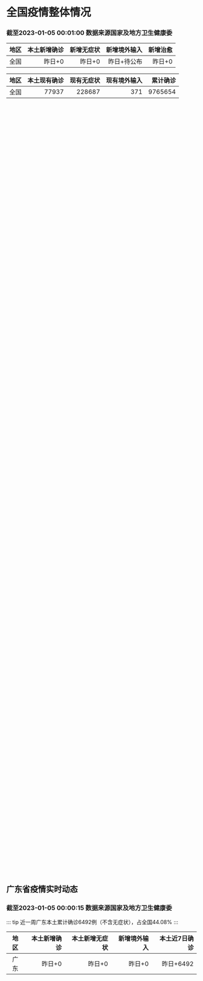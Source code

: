 
# 全国疫情整体情况
### 截至2023-01-05 00:01:00 数据来源国家及地方卫生健康委

|地区|本土新增确诊|新增无症状|新增境外输入|新增治愈|
|:--:|---:|---:|---:|---:|
|全国|昨日+0|昨日+0|昨日+待公布|昨日+0|

|地区|本土现有确诊|现有无症状|现有境外输入|累计确诊|
|:--:|---:|---:|---:|---:|
|全国|77937|228687|371|9765654|

<ChinaMap :dataList="dataList" :title="title"/>

<div id="chinaDayModify" style="width:100%;height:500px;margin-bottom:10px;"></div>
<div id="chinaAddHistoryData" style="width:100%;height:500px;margin-bottom:10px;"></div>
<div id="chinaNowHistoryData" style="width:100%;height:500px;margin-bottom:10px;"></div>
<div id="chinaTotalHistoryData" style="width:100%;height:500px;margin-bottom:10px;"></div>


## 广东省疫情实时动态
### 截至2023-01-05 00:00:15 数据来源国家及地方卫生健康委

::: tip 近一周广东本土累计确诊6492例（不含无症状），占全国44.08%
:::

|地区|本土新增确诊|本土新增无症状|新增境外输入|本土近7日确诊|
|:--:|---:|---:|---:|---:|
|广东|昨日+0|昨日+0|昨日+0|昨日+6492|

<div id="guangdongModify" style="width:100%;height:500px;margin-bottom:10px;"></div>
<div id="guangdongTotalHistory" style="width:100%;height:500px;margin-bottom:10px;"></div>
<div id="guangzhouModifyHistory" style="width:100%;height:500px;margin-bottom:10px;"></div>


<script>
import * as echarts from 'echarts'
export default {
  data(){
    return {
      title: '新增本土确诊',
      dataList: [{name: '台湾', value: 0, addList: []},{name: '香港', value: 0, addList: []},{name: '广东', value: 0, addList: []},{name: '湖北', value: 0, addList: []},{name: '上海', value: 0, addList: []},{name: '吉林', value: 0, addList: []},{name: '四川', value: 0, addList: []},{name: '重庆', value: 0, addList: []},{name: '福建', value: 0, addList: []},{name: '海南', value: 0, addList: []},{name: '河南', value: 0, addList: []},{name: '北京', value: 0, addList: []},{name: '内蒙古', value: 0, addList: []},{name: '云南', value: 0, addList: []},{name: '浙江', value: 0, addList: []},{name: '陕西', value: 0, addList: []},{name: '黑龙江', value: 0, addList: []},{name: '山西', value: 0, addList: []},{name: '山东', value: 0, addList: []},{name: '湖南', value: 0, addList: []},{name: '江苏', value: 0, addList: []},{name: '广西', value: 0, addList: []},{name: '天津', value: 0, addList: []},{name: '辽宁', value: 0, addList: []},{name: '河北', value: 0, addList: []},{name: '澳门', value: 0, addList: []},{name: '新疆', value: 0, addList: []},{name: '江西', value: 0, addList: []},{name: '贵州', value: 0, addList: []},{name: '安徽', value: 0, addList: []},{name: '甘肃', value: 0, addList: []},{name: '西藏', value: 0, addList: []},{name: '青海', value: 0, addList: []},{name: '宁夏', value: 0, addList: []},{name: '南海诸岛', value: 0, addList: []}]
    }
  },
  mounted () {
    const themeObj = {"color":["#2ec7c9","#b6a2de","#5ab1ef","#ffb980","#d87a80","#8d98b3","#e5cf0d","#97b552","#95706d","#dc69aa","#07a2a4","#9a7fd1","#588dd5","#f5994e","#c05050","#59678c","#c9ab00","#7eb00a","#6f5553","#c14089"],"backgroundColor":"rgba(0,0,0,0)","textStyle":{},"title":{"textStyle":{"color":"#008acd"},"subtextStyle":{"color":"#aaaaaa"}},"line":{"itemStyle":{"borderWidth":1},"lineStyle":{"width":2},"symbolSize":3,"symbol":"emptyCircle","smooth":true},"radar":{"itemStyle":{"borderWidth":1},"lineStyle":{"width":2},"symbolSize":3,"symbol":"emptyCircle","smooth":true},"bar":{"itemStyle":{"barBorderWidth":0,"barBorderColor":"#ccc"}},"pie":{"itemStyle":{"borderWidth":0,"borderColor":"#ccc"}},"scatter":{"itemStyle":{"borderWidth":0,"borderColor":"#ccc"}},"boxplot":{"itemStyle":{"borderWidth":0,"borderColor":"#ccc"}},"parallel":{"itemStyle":{"borderWidth":0,"borderColor":"#ccc"}},"sankey":{"itemStyle":{"borderWidth":0,"borderColor":"#ccc"}},"funnel":{"itemStyle":{"borderWidth":0,"borderColor":"#ccc"}},"gauge":{"itemStyle":{"borderWidth":0,"borderColor":"#ccc"}},"candlestick":{"itemStyle":{"color":"#d87a80","color0":"#2ec7c9","borderColor":"#d87a80","borderColor0":"#2ec7c9","borderWidth":1}},"graph":{"itemStyle":{"borderWidth":0,"borderColor":"#ccc"},"lineStyle":{"width":1,"color":"#aaaaaa"},"symbolSize":3,"symbol":"emptyCircle","smooth":true,"color":["#2ec7c9","#b6a2de","#5ab1ef","#ffb980","#d87a80","#8d98b3","#e5cf0d","#97b552","#95706d","#dc69aa","#07a2a4","#9a7fd1","#588dd5","#f5994e","#c05050","#59678c","#c9ab00","#7eb00a","#6f5553","#c14089"],"label":{"color":"#eeeeee"}},"map":{"itemStyle":{"areaColor":"#dddddd","borderColor":"#eeeeee","borderWidth":0.5},"label":{"color":"#d87a80"},"emphasis":{"itemStyle":{"areaColor":"rgba(254,153,78,1)","borderColor":"#444","borderWidth":1},"label":{"color":"rgb(100,0,0)"}}},"geo":{"itemStyle":{"areaColor":"#dddddd","borderColor":"#eeeeee","borderWidth":0.5},"label":{"color":"#d87a80"},"emphasis":{"itemStyle":{"areaColor":"rgba(254,153,78,1)","borderColor":"#444","borderWidth":1},"label":{"color":"rgb(100,0,0)"}}},"categoryAxis":{"axisLine":{"show":true,"lineStyle":{"color":"#008acd"}},"axisTick":{"show":true,"lineStyle":{"color":"#333"}},"axisLabel":{"show":true,"color":"#333"},"splitLine":{"show":false,"lineStyle":{"color":["#eee"]}},"splitArea":{"show":false,"areaStyle":{"color":["rgba(250,250,250,0.3)","rgba(200,200,200,0.3)"]}}},"valueAxis":{"axisLine":{"show":true,"lineStyle":{"color":"#008acd"}},"axisTick":{"show":true,"lineStyle":{"color":"#333"}},"axisLabel":{"show":true,"color":"#333"},"splitLine":{"show":true,"lineStyle":{"color":["#eee"]}},"splitArea":{"show":true,"areaStyle":{"color":["rgba(250,250,250,0.3)","rgba(200,200,200,0.3)"]}}},"logAxis":{"axisLine":{"show":true,"lineStyle":{"color":"#008acd"}},"axisTick":{"show":true,"lineStyle":{"color":"#333"}},"axisLabel":{"show":true,"color":"#333"},"splitLine":{"show":true,"lineStyle":{"color":["#eee"]}},"splitArea":{"show":true,"areaStyle":{"color":["rgba(250,250,250,0.3)","rgba(200,200,200,0.3)"]}}},"timeAxis":{"axisLine":{"show":true,"lineStyle":{"color":"#008acd"}},"axisTick":{"show":true,"lineStyle":{"color":"#333"}},"axisLabel":{"show":true,"color":"#333"},"splitLine":{"show":true,"lineStyle":{"color":["#eee"]}},"splitArea":{"show":false,"areaStyle":{"color":["rgba(250,250,250,0.3)","rgba(200,200,200,0.3)"]}}},"toolbox":{"iconStyle":{"borderColor":"#2ec7c9"},"emphasis":{"iconStyle":{"borderColor":"#18a4a6"}}},"legend":{"textStyle":{"color":"#333333"}},"tooltip":{"axisPointer":{"lineStyle":{"color":"#008acd","width":"1"},"crossStyle":{"color":"#008acd","width":"1"}}},"timeline":{"lineStyle":{"color":"#008acd","width":1},"itemStyle":{"color":"#008acd","borderWidth":1},"controlStyle":{"color":"#008acd","borderColor":"#008acd","borderWidth":0.5},"checkpointStyle":{"color":"#2ec7c9","borderColor":"#2ec7c9"},"label":{"color":"#008acd"},"emphasis":{"itemStyle":{"color":"#a9334c"},"controlStyle":{"color":"#008acd","borderColor":"#008acd","borderWidth":0.5},"label":{"color":"#008acd"}}},"visualMap":{"color":["#5ab1ef","#e0ffff"]},"dataZoom":{"backgroundColor":"rgba(47,69,84,0)","dataBackgroundColor":"#efefff","fillerColor":"rgba(182,162,222,0.2)","handleColor":"#008acd","handleSize":"100%","textStyle":{"color":"#333333"}},"markPoint":{"label":{"color":"#eeeeee"},"emphasis":{"label":{"color":"#eeeeee"}}}}

    echarts.registerTheme('dark', (themeObj))

    this.chartChDay = echarts.init(document.getElementById("chinaDayModify"), "dark")
,this.chartChAdd = echarts.init(document.getElementById("chinaAddHistoryData"), "dark")
,this.chartChNow = echarts.init(document.getElementById("chinaNowHistoryData"), "dark")
,this.chartChTotal = echarts.init(document.getElementById("chinaTotalHistoryData"), "dark")
,this.chartGdMod = echarts.init(document.getElementById("guangdongModify"), "dark")
,this.chartGdTotal = echarts.init(document.getElementById("guangdongTotalHistory"), "dark")
,this.chartGzMod = echarts.init(document.getElementById("guangzhouModifyHistory"), "dark")


    const option_gd_mod = {
      title: {
        text: '广东疫情新增趋势（人）'
      },
      tooltip: {
        trigger: 'axis',
        axisPointer: {
          type: 'cross',
          label: {
            backgroundColor: '#6a7985'
          }
        }
      },
      legend: {
        top: 20,
        data: [{name: '本土新增确诊',icon: 'rect'}, {name: '本土新增无症状',icon: 'rect'},{name: '新增境外输入',icon: 'rect'}]
      },
      grid: {
        left: '3%',
        right: '4%',
        bottom: '3%',
        containLabel: true
      },
      toolbox: {
        feature: {
          saveAsImage: {}
        }
      },
      xAxis: {
        type: 'category',
        boundaryGap: false,
        data: ["11.07","11.08","11.09","11.10","11.11","11.12","11.13","11.14","11.15","11.16","11.17","11.18","11.19","11.20","11.21","11.22","11.23","11.24","11.25","11.26","11.27","11.28","11.29","11.30","12.01","12.02","12.03","12.04","12.05","12.06","12.07","12.08","12.09","12.10","12.11","12.12","12.13","12.14","12.15","12.16","12.17","12.18","12.19","12.20","12.21","12.22","12.23","12.24","12.25","12.26","12.27","12.28","12.29","12.30","12.31","01.01","01.02","01.03",]
      },
      yAxis: {
        type: 'value'
      },
      series: [
        {
          name: '本土新增确诊',
          type: 'line',
          areaStyle: {},
          emphasis: {
            focus: 'series'
          },
          data: [319,592,500,546,760,727,707,586,564,1246,1338,1102,1157,984,781,860,1791,892,991,1386,1347,1168,1518,1599,1782,1666,1868,1686,2120,1719,1437,1391,1115,735,879,775,1044,857,1065,990,915,846,1075,1171,1325,1599,1737,1384,1182,1976,2233,2239,2400,2766,1784,1555,1829,2917,]
        },
        {
          name: '本土新增无症状',
          type: 'line',
          areaStyle: {},
          emphasis: {
            focus: 'series'
          },
          data: [2330,2611,2507,2461,2996,3541,3941,5047,6215,8576,9110,8535,8381,8101,8241,7951,7505,7584,7405,7705,7761,7725,7236,6315,6010,5053,4785,4816,3421,3200,2713,1989,1819,1791,1468,1264,1817,0,0,0,0,0,0,0,0,0,0,0,0,0,0,0,0,0,0,0,0,0,]
        },
        {
          name: '新增境外输入',
          type: 'line',
          areaStyle: {},
          emphasis: {
            focus: 'series'
          },
          data: [12,16,14,23,9,15,19,19,24,10,20,13,21,38,35,23,19,23,25,23,24,19,11,12,16,12,14,17,15,15,14,12,10,27,21,22,5,17,17,13,17,31,36,18,47,41,6,11,5,22,82,4,18,9,31,17,18,2,]
        }
      ]
    };

    const option_gd_total = {
      title: {
        text: '广东疫情概览（人）'
      },
      tooltip: {
        trigger: 'axis',
        axisPointer: {
          type: 'cross',
          label: {
            backgroundColor: '#6a7985'
          }
        }
      },
      legend: {
        top: 20,
        data: [{name: '累计确诊',icon: 'rect'},{name: '累计治愈',icon: 'rect'}]
      },
      grid: {
        left: '3%',
        right: '4%',
        bottom: '3%',
        containLabel: true
      },
      toolbox: {
        feature: {
          saveAsImage: {}
        }
      },
      xAxis: {
        type: 'category',
        boundaryGap: false,
        data: ["11.07","11.08","11.09","11.10","11.11","11.12","11.13","11.14","11.15","11.16","11.17","11.18","11.19","11.20","11.21","11.22","11.23","11.24","11.25","11.26","11.27","11.28","11.29","11.30","12.01","12.02","12.03","12.04","12.05","12.06","12.07","12.08","12.09","12.10","12.11","12.12","12.13","12.14","12.15","12.16","12.17","12.18","12.19","12.20","12.21","12.22","12.23","12.24","12.25","12.26","12.27","12.28","12.29","12.30","12.31","01.01","01.02","01.03","01.04",]
      },
      yAxis: {
        type: 'value'
      },
      series: [
        {
          name: '累计确诊',
          type: 'line',
          areaStyle: {},
          emphasis: {
            focus: 'series'
          },
          data: [13657,14264,14779,15348,16117,16859,17585,18190,18778,20034,21392,22507,23685,24707,25523,26406,28216,29131,30147,31556,32927,34114,35643,37254,38666,40344,42226,43929,46450,48187,49638,51041,52166,52928,53828,54625,55674,56548,57630,58633,59565,60442,61553,62742,64114,65754,67497,68892,70079,72077,74392,76635,79053,79053,80868,82440,84287,84287,84287,]
        },
        {
          name: '累计治愈',
          type: 'line',
          areaStyle: {},
          emphasis: {
            focus: 'series'
          },
          data: [10298,11470,11470,11470,11470,11470,11470,11470,11470,11470,11470,11470,11470,11470,11470,11470,11470,11470,11470,11470,11470,11470,22472,22472,24794,24794,24794,24794,24794,24794,24794,24794,24794,24794,24794,24794,24794,24794,24794,24794,24794,24794,24794,51366,51366,51366,51366,51366,51366,51366,51366,51366,51366,51366,51366,51366,51366,51366,51366,]
        }
      ]
    };

    const option_gz_mod = {
      title: {
        text: '广州疫情新增趋势（人）'
      },
      tooltip: {
        trigger: 'axis',
        axisPointer: {
          type: 'cross',
          label: {
            backgroundColor: '#6a7985'
          }
        }
      },
      legend: {
        top: 20,
        data: [{name: '本土新增确诊',icon: 'rect'},{name: '本土新增无症状',icon: 'rect'}]
      },
      grid: {
        left: '3%',
        right: '4%',
        bottom: '3%',
        containLabel: true
      },
      toolbox: {
        feature: {
          saveAsImage: {}
        }
      },
      xAxis: {
        type: 'category',
        boundaryGap: false,
        data: ["1107","1108","1109","1110","1111","1112","1113","1114","1115","1116","1117","1118","1119","1120","1121","1122","1123","1124","1125","1126","1127","1128","1129","1130","1201","1202","1203","1204","1205","1206","1207","1208","1209","1210","1211","1212","1213","1214","1215","1216","1217","1218","1219","1220","1221","1222","1223","1224","1225","0103",]
      },
      yAxis: {
        type: 'value'
      },
      series: [
        {
          name: '本土新增确诊',
          type: 'line',
          areaStyle: {},
          emphasis: {
            focus: 'series'
          },
          data: [232,478,423,466,694,662,656,552,509,1189,1241,983,1050,882,681,722,1645,734,824,1177,1129,959,1236,1313,1468,1201,1197,1044,1505,1233,1042,968,591,286,432,366,554,370,505,451,403,374,537,564,546,0,0,0,0,0,]
        },
        {
          name: '本土新增无症状',
          type: 'line',
          areaStyle: {},
          emphasis: {
            focus: 'series'
          },
          data: [2263,2546,2430,2358,2921,3464,3876,4977,6138,8486,8989,8444,8234,7885,7957,7735,7192,7267,7058,7266,7166,6993,6454,5629,5185,4096,3771,3663,2262,2090,1640,1005,804,817,599,434,741,0,0,0,0,0,0,0,0,0,0,0,0,0,]
        }
      ]
    };

    const option_ch_day  = {
      series: [
        {
          type: 'treemap',
          data: [
            {
              name: '本土新增确诊昨日+0',
              value: 1,
            },
            {
              name: '新增无症状昨日+0',
              value: 1,
            },
            {
              name: '新增境外输入昨日+待公布',
              value: 1,
            },
            {
              name: '新增治愈昨日+0',
              value: 1,
            },
          ]
        }
      ]
    };

    const option_ch_add = {
      title: {
        text: '新增疫情整体走势'
      },
      tooltip: {
        trigger: 'axis',
        axisPointer: {
          type: 'cross',
          label: {
            backgroundColor: '#6a7985'
          }
        }
      },
      legend: {
        top: 20,
        data: [{name: '本土确诊',icon: 'rect'}, {name: '无症状感染',icon: 'rect'},{name: '新增境外输入',icon: 'rect'}]
      },
      grid: {
        left: '3%',
        right: '4%',
        bottom: '3%',
        containLabel: true
      },
      toolbox: {
        feature: {
          saveAsImage: {}
        }
      },
      xAxis: {
        type: 'category',
        boundaryGap: false,
        data: ["11.05","11.06","11.07","11.08","11.09","11.10","11.11","11.12","11.13","11.14","11.15","11.16","11.17","11.18","11.19","11.20","11.21","11.22","11.23","11.24","11.25","11.26","11.27","11.28","11.29","11.30","12.01","12.02","12.03","12.04","12.05","12.06","12.07","12.08","12.09","12.10","12.11","12.12","12.13","12.14","12.15","12.16","12.17","12.18","12.19","12.20","12.21","12.22","12.23","12.24","12.25","12.26","12.27","12.28","12.29","12.30","12.31","01.01","01.02","01.03",]
      },
      yAxis: {
        type: 'value'
      },
      series: [
        {
          name: '本土确诊',
          type: 'line',
          areaStyle: {},
          emphasis: {
            focus: 'series'
          },
          data: [526,535,843,1294,1133,1150,1452,1675,1747,1621,1568,2328,2276,2055,2204,2277,2145,2641,3927,3041,3405,3648,3748,3561,4236,4080,4233,3933,4168,4247,4988,4351,4031,3588,3034,2270,2171,2270,2249,1944,2091,2229,2028,1918,2656,3049,2966,3696,4103,2940,2637,4388,5136,5080,5491,7179,5102,4499,4804,7685,]
        },
        {
          name: '无症状感染',
          type: 'line',
          areaStyle: {},
          emphasis: {
            focus: 'series'
          },
          data: [3894,4961,6632,6882,7691,9385,10351,13086,14325,16151,18491,20804,22853,22208,22011,24547,25754,26242,27517,29654,31504,35858,36304,34860,33376,31720,30539,28894,27433,25477,22859,20764,17134,13004,10551,8327,6455,5181,0,0,0,0,0,0,0,0,0,0,0,0,0,0,0,0,0,0,0,0,0,0,]
        },
        {
          name: '新增境外输入',
          type: 'line',
          areaStyle: {},
          emphasis: {
            focus: 'series'
          },
          data: [62,34,47,52,52,59,52,36,47,40,55,60,86,82,63,88,80,78,83,62,69,61,74,63,52,70,45,55,45,71,58,58,48,49,48,68,69,45,42,56,66,57,69,77,66,52,64,65,25,43,31,48,95,22,24,25,36,24,29,4,]
        }
      ]
    };

    const option_ch_now = {
      title: {
        text: '现有疫情整体走势'
      },
      tooltip: {
        trigger: 'axis',
        axisPointer: {
          type: 'cross',
          label: {
            backgroundColor: '#6a7985'
          }
        }
      },
      legend: {
        top: 20,
        data: [{name: '本土确诊',icon: 'rect'}, {name: '无症状感染',icon: 'rect'},{name: '新增境外输入',icon: 'rect'}]
      },
      grid: {
        left: '3%',
        right: '4%',
        bottom: '3%',
        containLabel: true
      },
      toolbox: {
        feature: {
          saveAsImage: {}
        }
      },
      xAxis: {
        type: 'category',
        boundaryGap: false,
        data: ["11.05","11.06","11.07","11.08","11.09","11.10","11.11","11.12","11.13","11.14","11.15","11.16","11.17","11.18","11.19","11.20","11.21","11.22","11.23","11.24","11.25","11.26","11.27","11.28","11.29","11.30","12.01","12.02","12.03","12.04","12.05","12.06","12.07","12.08","12.09","12.10","12.11","12.12","12.13","12.14","12.15","12.16","12.17","12.18","12.19","12.20","12.21","12.22","12.23","12.24","12.25","12.26","12.27","12.28","12.29","12.30","12.31","01.01","01.02","01.03","01.04",]
      },
      yAxis: {
        type: 'value'
      },
      series: [
        {
          name: '本土确诊',
          type: 'line',
          areaStyle: {},
          emphasis: {
            focus: 'series'
          },
          data: [5792,6113,6742,7801,8635,9385,10387,11647,12855,13935,14820,16631,17901,19102,20202,21550,22606,23923,26090,27429,28985,30646,32348,33190,34851,36571,38012,38648,39571,40008,41882,42366,42724,42640,41065,38903,37461,35849,34830,34288,34283,33888,34193,34808,35509,36636,37295,38884,41265,43449,45397,48154,51406,54566,57769,61980,65890,69817,73790,77937,77937,]
        },
        {
          name: '无症状感染',
          type: 'line',
          areaStyle: {},
          emphasis: {
            focus: 'series'
          },
          data: [532,504,502,512,520,530,532,528,534,538,525,541,576,607,627,660,690,707,723,735,760,764,781,777,765,776,736,710,657,625,599,589,542,518,494,488,507,491,444,412,424,446,460,490,467,475,475,471,434,419,406,396,445,435,421,406,408,404,398,371,371,]
        },
        {
          name: '新增境外输入',
          type: 'line',
          areaStyle: {},
          emphasis: {
            focus: 'series'
          },
          data: [30018,34158,39861,45493,51292,59141,67715,79170,91603,105362,120524,136643,154412,172048,188616,207376,226934,245895,264312,281195,299495,318626,340796,360424,375154,386771,394333,394150,389264,382512,369357,354890,340392,320318,294934,272508,249168,228687,228687,228687,228687,228687,228687,228687,228687,228687,228687,228687,228687,228687,228687,228687,228687,228687,228687,228687,228687,228687,228687,228687,228687,]
        }
      ]
    };

    const option_ch_total = {
      title: {
        text: '累计疫情整体走势'
      },
      tooltip: {
        trigger: 'axis',
        axisPointer: {
          type: 'cross',
          label: {
            backgroundColor: '#6a7985'
          }
        }
      },
      legend: {
        top: 20,
        data: [{name: '确诊(含港澳台)', con: 'rect'}, {name: '死亡(含港澳台)',icon: 'rect'}]
      },
      grid: {
        left: '3%',
        right: '4%',
        bottom: '3%',
        containLabel: true
      },
      toolbox: {
        feature: {
          saveAsImage: {}
        }
      },
      xAxis: {
        type: 'category',
        boundaryGap: false,
        data: ["11.05","11.06","11.07","11.08","11.09","11.10","11.11","11.12","11.13","11.14","11.15","11.16","11.17","11.18","11.19","11.20","11.21","11.22","11.23","11.24","11.25","11.26","11.27","11.28","11.29","11.30","12.01","12.02","12.03","12.04","12.05","12.06","12.07","12.08","12.09","12.10","12.11","12.12","12.13","12.14","12.15","12.16","12.17","12.18","12.19","12.20","12.21","12.22","12.23","12.24","12.25","12.26","12.27","12.28","12.29","12.30","12.31","01.01","01.02","01.03","01.04",]
      },
      yAxis: {
        type: 'value'
      },
      series: [
        {
          name: '确诊(含港澳台)',
          type: 'line',
          areaStyle: {},
          emphasis: {
            focus: 'series'
          },
          data: [8565587,8591083,8609153,8635852,8662662,8686925,8709454,8731122,8752310,8771347,8792321,8818365,8841863,8862956,8882454,8901981,8917011,8938818,8961750,8981987,9000592,9018455,9036539,9051741,9074256,9074256,9074256,9074256,9074256,9074256,9190921,9212751,9212751,9212751,9212751,9293435,9293435,9326304,9326304,9326304,9326304,9326304,9326304,9326304,9326304,9326304,9326304,9326304,9558276,9558276,9558276,9558276,9558276,9558276,9558276,9765654,9765654,9765654,9765654,9765654,9765654,]
        },
        {
          name: '死亡(含港澳台)',
          type: 'line',
          areaStyle: {},
          emphasis: {
            focus: 'series'
          },
          data: [26823,26823,28900,28939,28939,28939,28939,28939,28939,28939,28939,28939,28939,28939,28939,28939,28939,28939,28939,28939,28939,28939,28939,28939,28939,28939,28939,28939,28939,28939,28939,28939,28939,28939,28939,28939,28939,28939,28939,28939,28939,28939,28939,28939,28939,28939,28939,28939,28939,28939,28939,28939,28939,28939,28939,28939,28939,28939,28939,28939,28939,]
        }
      ]
    };

    this.chartGdMod.setOption(option_gd_mod);
    this.chartGdTotal.setOption(option_gd_total);
    this.chartGzMod.setOption(option_gz_mod);
    this.chartChDay.setOption(option_ch_day);
    this.chartChAdd.setOption(option_ch_add);
    this.chartChNow.setOption(option_ch_now);
    this.chartChTotal.setOption(option_ch_total);

    window.onresize = () => {
      this.chartGdMod.resize()
      this.chartGdTotal.resize()
      this.chartGzMod.resize()
      this.chartChDay.resize()
      this.chartChAdd.resize()
      this.chartChNow.resize()
      this.chartChTotal.resize()
    }
  }
}
</script>

## 广东省各地区疫情情况

::: danger 0个中高风险地区
:::

|地区|本土新增确诊|本土新增无症状|本土近7日确诊|中高风险地区|
|:--:|---:|---:|---:|---:|
|河源|0|0|+19|0|
|广州|0|0|+3023|0|
|汕头|0|0|+514|0|
|深圳|0|0|+480|0|
|云浮|0|0|+320|0|
|惠州|0|0|+302|0|
|佛山|0|0|+258|0|
|潮州|0|0|+253|0|
|中山|0|0|+210|0|
|珠海|0|0|+207|0|
|阳江|0|0|+195|0|
|湛江|0|0|+139|0|
|茂名|0|0|+120|0|
|江门|0|0|+111|0|
|肇庆|0|0|+69|0|
|梅州|0|0|+62|0|
|韶关|0|0|+61|0|
|汕尾|0|0|+55|0|
|清远|0|0|+43|0|
|东莞|0|0|+35|0|
|揭阳|0|0|+16|0|
|未公布来源|0|0|0|0|


## 广东疫情热点动态

  
### 01-04 22:15
::: tip 广州部分医院新冠感染者100％用上中药，危重症救治中医不缺席
文/图 羊城晚报全媒体记者 陈辉通讯员 刘庆钧 王剑每天早上7时，广州中医药大学第一附属医院煎药房里就开始飘出药香，上百个不锈钢药锅一行行排开，咕嘟咕嘟喷着蒸气，热腾腾的汤药熬好后分装成袋，再用一辆辆...

信息来源：羊城派

[阅读全文](https://h5.baike.qq.com/mobile/landing.html?docid=20230104A0998E00&isNews=1&adtag=wxjk.yqssc.yqdt)
:::

### 01-04 16:21
::: tip 广州有社区卫生服务中心可购辉瑞新冠口服药
南都讯 见习记者 杨晓彤  广州天河区一社区卫生服务中心可购买辉瑞新冠口服药了！1月4日，南都记者电话咨询天河区凤凰街社区卫生服务中心获悉，65岁以上居民可凭相关证明前往该社区卫生服务中心，购买辉瑞口...

信息来源：南方都市报

[阅读全文](https://h5.baike.qq.com/mobile/landing.html?docid=20230104A054A000&isNews=1&adtag=wxjk.yqssc.yqdt)
:::

### 01-04 11:02
::: tip 惠州国企免费发放防疫药品，有需要的居民快来领取退烧药
  药物共享，惠州国资国企持续在行动。  2022年12月25日，惠州市国资委发布《关于倡议开展“国企惠民 药物共享”活动的通知》。其中提出，鼓励有条件的国有企业充分利用自身资源优势，自发或联合其他职...

信息来源：南方PLUS

[阅读全文](https://h5.baike.qq.com/mobile/landing.html?docid=20230104A0268800&isNews=1&adtag=wxjk.yqssc.yqdt)
:::

### 01-03 21:21
::: tip 国考广东考区疫情防控：考生在考点全程佩戴N95/KN95口罩
新京报讯（记者苏季）1月2日，广东人事考试网发布中央机关及其直属机构2023年度考试录用公务员笔试广东考区考生疫情防控须知，考生应在1月3日进行一次新冠病毒抗原或核酸检测，同时，考生应自备N95/KN...

信息来源：新京报

[阅读全文](https://h5.baike.qq.com/mobile/landing.html?docid=20230103A08KD000&isNews=1&adtag=wxjk.yqssc.yqdt)
:::

### 01-03 20:02
::: tip 关爱老兵，清远各界组建防疫小组走访关怀百余户困难退役军人
  随着疫情防控政策的变化，社会面上阳性人员逐渐增多，抗疫物资出现缺口，近日，清远市退役军人达飞志愿服务队联合社工机构、社会爱心企业组成防疫小组，开展“关爱老兵送温暖，凝心聚力抗疫情”行动，对困难退役...

信息来源：南方PLUS

[阅读全文](https://h5.baike.qq.com/mobile/landing.html?docid=20230103A07R4I00&isNews=1&adtag=wxjk.yqssc.yqdt)
:::

### 01-03 20:02
::: tip 扩容ICU床位、培训医护人员，东莞全力提升重症患者救治能力
  近日，东莞市各发热门诊就诊人数回落，但接下来全市各大医院将迎来感染患者的救治高峰，全市医疗机构面临新一轮的新型冠状病毒感染“大考”。面对急剧增加的医疗需求，东莞各大医院不断优化诊疗流程、扩容医疗资...

信息来源：南方PLUS

[阅读全文](https://h5.baike.qq.com/mobile/landing.html?docid=20230103A07R4O00&isNews=1&adtag=wxjk.yqssc.yqdt)
:::

### 01-03 13:02
::: tip 请遵守｜连州发出农村地区春节防疫工作倡议书
  关于做好农村地区2023年春节期间  疫情防控工作的倡议书  广大农民朋友们：  春节假期期间，人员跨区域流动和聚集增加，农村地区面临人群大流动新挑战，疫情扩散风险剧增，尤其对于老年人、有基础疾病...

信息来源：南方PLUS

[阅读全文](https://h5.baike.qq.com/mobile/landing.html?docid=20230103A035AW00&isNews=1&adtag=wxjk.yqssc.yqdt)
:::

### 01-01 22:15
::: tip 新年送健康！《新冠病毒个人防护与健康手册》广州首发
文、图/羊城晚报全媒体记者 何昱 罗仕通讯员 穗宣1月1日下午，《新冠病毒个人防护与健康手册》（以下简称《手册》）专家分享暨新书发布会在广州购书中心举行。该手册由广州市委宣传部牵头相关单位联合推出，共...

信息来源：羊城派

[阅读全文](https://h5.baike.qq.com/mobile/landing.html?docid=20230101A0730Y00&isNews=1&adtag=wxjk.yqssc.yqdt)
:::

### 01-01 13:44
::: tip 最新研判！广州本次新冠疫情已达峰，预计春节前将进入流行尾期
1月1日，记者从广州市卫健委获悉，在经历一周多的高位平台期后，12月23日以来，全市发热门诊就诊患者人数开始从高位回落，单日就诊量从高峰期的五六万人次下降至1.9万人次。据研判，广州市本次新冠病毒感染...

信息来源：成都商报红星新闻

[阅读全文](https://h5.baike.qq.com/mobile/landing.html?docid=20230101A03GGL00&isNews=1&adtag=wxjk.yqssc.yqdt)
:::

### 01-01 12:43
::: tip 广州卫健委：广州本轮疫情已达峰，预计春节前将进入流行尾期
文/羊城晚报全媒体记者 林清清通讯员 穗卫健宣1月1日，记者从广州市卫健委获悉，在经历一周多的高位平台期后，12月23日以来，全市发热门诊就诊患者人数开始从高位回落，单日就诊量从高峰期的五六万人次下降...

信息来源：羊城派

[阅读全文](https://h5.baike.qq.com/mobile/landing.html?docid=20230101A031KP00&isNews=1&adtag=wxjk.yqssc.yqdt)
:::


## 广州疫情热点动态

  
### 01-04 22:15
::: tip 广州部分医院新冠感染者100％用上中药，危重症救治中医不缺席
文/图 羊城晚报全媒体记者 陈辉通讯员 刘庆钧 王剑每天早上7时，广州中医药大学第一附属医院煎药房里就开始飘出药香，上百个不锈钢药锅一行行排开，咕嘟咕嘟喷着蒸气，热腾腾的汤药熬好后分装成袋，再用一辆辆...

信息来源：羊城派

[阅读全文](https://h5.baike.qq.com/mobile/landing.html?docid=20230104A0998E00&isNews=1&adtag=wxjk.yqssc.yqdt)
:::

### 01-04 16:21
::: tip 广州有社区卫生服务中心可购辉瑞新冠口服药
南都讯 见习记者 杨晓彤  广州天河区一社区卫生服务中心可购买辉瑞新冠口服药了！1月4日，南都记者电话咨询天河区凤凰街社区卫生服务中心获悉，65岁以上居民可凭相关证明前往该社区卫生服务中心，购买辉瑞口...

信息来源：南方都市报

[阅读全文](https://h5.baike.qq.com/mobile/landing.html?docid=20230104A054A000&isNews=1&adtag=wxjk.yqssc.yqdt)
:::

### 01-04 11:02
::: tip 惠州国企免费发放防疫药品，有需要的居民快来领取退烧药
  药物共享，惠州国资国企持续在行动。  2022年12月25日，惠州市国资委发布《关于倡议开展“国企惠民 药物共享”活动的通知》。其中提出，鼓励有条件的国有企业充分利用自身资源优势，自发或联合其他职...

信息来源：南方PLUS

[阅读全文](https://h5.baike.qq.com/mobile/landing.html?docid=20230104A0268800&isNews=1&adtag=wxjk.yqssc.yqdt)
:::

### 01-03 21:21
::: tip 国考广东考区疫情防控：考生在考点全程佩戴N95/KN95口罩
新京报讯（记者苏季）1月2日，广东人事考试网发布中央机关及其直属机构2023年度考试录用公务员笔试广东考区考生疫情防控须知，考生应在1月3日进行一次新冠病毒抗原或核酸检测，同时，考生应自备N95/KN...

信息来源：新京报

[阅读全文](https://h5.baike.qq.com/mobile/landing.html?docid=20230103A08KD000&isNews=1&adtag=wxjk.yqssc.yqdt)
:::

### 01-03 20:02
::: tip 关爱老兵，清远各界组建防疫小组走访关怀百余户困难退役军人
  随着疫情防控政策的变化，社会面上阳性人员逐渐增多，抗疫物资出现缺口，近日，清远市退役军人达飞志愿服务队联合社工机构、社会爱心企业组成防疫小组，开展“关爱老兵送温暖，凝心聚力抗疫情”行动，对困难退役...

信息来源：南方PLUS

[阅读全文](https://h5.baike.qq.com/mobile/landing.html?docid=20230103A07R4I00&isNews=1&adtag=wxjk.yqssc.yqdt)
:::

### 01-03 20:02
::: tip 扩容ICU床位、培训医护人员，东莞全力提升重症患者救治能力
  近日，东莞市各发热门诊就诊人数回落，但接下来全市各大医院将迎来感染患者的救治高峰，全市医疗机构面临新一轮的新型冠状病毒感染“大考”。面对急剧增加的医疗需求，东莞各大医院不断优化诊疗流程、扩容医疗资...

信息来源：南方PLUS

[阅读全文](https://h5.baike.qq.com/mobile/landing.html?docid=20230103A07R4O00&isNews=1&adtag=wxjk.yqssc.yqdt)
:::

### 01-03 13:02
::: tip 请遵守｜连州发出农村地区春节防疫工作倡议书
  关于做好农村地区2023年春节期间  疫情防控工作的倡议书  广大农民朋友们：  春节假期期间，人员跨区域流动和聚集增加，农村地区面临人群大流动新挑战，疫情扩散风险剧增，尤其对于老年人、有基础疾病...

信息来源：南方PLUS

[阅读全文](https://h5.baike.qq.com/mobile/landing.html?docid=20230103A035AW00&isNews=1&adtag=wxjk.yqssc.yqdt)
:::

### 01-01 22:15
::: tip 新年送健康！《新冠病毒个人防护与健康手册》广州首发
文、图/羊城晚报全媒体记者 何昱 罗仕通讯员 穗宣1月1日下午，《新冠病毒个人防护与健康手册》（以下简称《手册》）专家分享暨新书发布会在广州购书中心举行。该手册由广州市委宣传部牵头相关单位联合推出，共...

信息来源：羊城派

[阅读全文](https://h5.baike.qq.com/mobile/landing.html?docid=20230101A0730Y00&isNews=1&adtag=wxjk.yqssc.yqdt)
:::

### 01-01 13:44
::: tip 最新研判！广州本次新冠疫情已达峰，预计春节前将进入流行尾期
1月1日，记者从广州市卫健委获悉，在经历一周多的高位平台期后，12月23日以来，全市发热门诊就诊患者人数开始从高位回落，单日就诊量从高峰期的五六万人次下降至1.9万人次。据研判，广州市本次新冠病毒感染...

信息来源：成都商报红星新闻

[阅读全文](https://h5.baike.qq.com/mobile/landing.html?docid=20230101A03GGL00&isNews=1&adtag=wxjk.yqssc.yqdt)
:::

### 01-01 12:43
::: tip 广州卫健委：广州本轮疫情已达峰，预计春节前将进入流行尾期
文/羊城晚报全媒体记者 林清清通讯员 穗卫健宣1月1日，记者从广州市卫健委获悉，在经历一周多的高位平台期后，12月23日以来，全市发热门诊就诊患者人数开始从高位回落，单日就诊量从高峰期的五六万人次下降...

信息来源：羊城派

[阅读全文](https://h5.baike.qq.com/mobile/landing.html?docid=20230101A031KP00&isNews=1&adtag=wxjk.yqssc.yqdt)
:::

